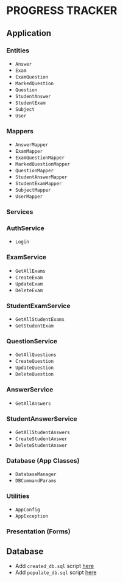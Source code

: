 # PROGRESS TRACKER

## Application

### Entities

- `Answer`
- `Exam`
- `ExamQuestion`
- `MarkedQuestion`
- `Question`
- `StudentAnswer`
- `StudentExam`
- `Subject`
- `User`

### Mappers

- `AnswerMapper`
- `ExamMapper`
- `ExamQuestionMapper`
- `MarkedQuestionMapper`
- `QuestionMapper`
- `StudentAnswerMapper`
- `StudentExamMapper`
- `SubjectMapper`
- `UserMapper`

### Services

### AuthService

- `Login`

### ExamService

- `GetAllExams`
- `CreateExam`
- `UpdateExam`
- `DeleteExam`

### StudentExamService

- `GetAllStudentExams`
- `GetStudentExam`

### QuestionService

- `GetAllQuestions`
- `CreateQuestion`
- `UpdateQuestion`
- `DeleteQuestion`

### AnswerService

- `GetAllAnswers`

### StudentAnswerService

- `GetAllStudentAnswers`
- `CreateStudentAnswer`
- `DeleteStudentAnswer`

### Database (App Classes)

- `DatabaseManager`
- `DBCommandParams`

### Utilities

- `AppConfig`
- `AppException`

### Presentation (Forms)

## Database

- Add `created_db.sql` script [here](./scripts/db/create_db.sql)
- Add `populate_db.sql` script [here](./scripts/db/populate_db.sql)
